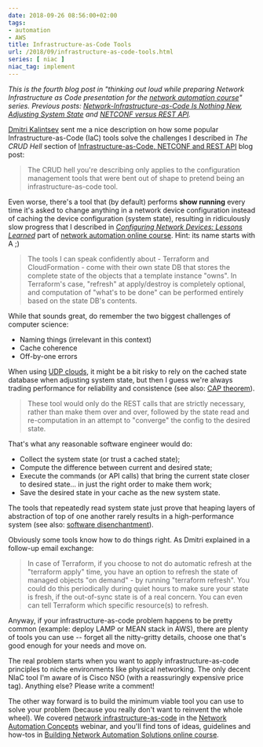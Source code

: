 ```yaml
---
date: 2018-09-26 08:56:00+02:00
tags:
- automation
- AWS
title: Infrastructure-as-Code Tools
url: /2018/09/infrastructure-as-code-tools.html
series: [ niac ]
niac_tag: implement
---
```

*This is the fourth blog post in "thinking out loud while preparing Network Infrastructure as Code presentation for the [network automation course](https://www.ipspace.net/Building_Network_Automation_Solutions?utm_source=blog)" series. Previous posts: [Network-Infrastructure-as-Code Is Nothing New](https://blog.ipspace.net/2018/09/network-infrastructure-as-code-is.html), [Adjusting System State](https://blog.ipspace.net/2018/09/adjusting-system-state-with.html) and [NETCONF versus REST API](https://blog.ipspace.net/2018/09/infrastructure-as-code-netconf-and-rest.html).*

[Dmitri Kalintsev](https://telecomoccasionally.wordpress.com/about/) sent me a nice description on how some popular Infrastructure-as-Code (IaC) tools solve the challenges I described in *The CRUD Hell* section of [Infrastructure-as-Code, NETCONF and REST API](https://blog.ipspace.net/2018/09/infrastructure-as-code-netconf-and-rest.html) blog post:
<!--more-->
> The CRUD hell you\'re describing only applies to the configuration management tools that were bent out of shape to pretend being an infrastructure-as-code tool.

Even worse, there's a tool that (by default) performs **show running** every time it's asked to change anything in a network device configuration instead of caching the device configuration (system state), resulting in ridiculously slow progress that I described in [*Configuring Network Devices: Lessons Learned*](https://my.ipspace.net/bin/list?id=NetAutSol&module=4#M4S2A) part of [network automation online course](https://www.ipspace.net/Building_Network_Automation_Solutions). Hint: its name starts with A ;)

> The tools I can speak confidently about - Terraform and CloudFormation - come with their own state DB that stores the complete state of the objects that a template instance \"owns\". In Terraform\'s case, \"refresh\" at apply/destroy is completely optional, and computation of \"what\'s to be done\" can be performed entirely based on the state DB\'s contents.

While that sounds great, do remember the two biggest challenges of computer science:

-   Naming things (irrelevant in this context)
-   Cache coherence
-   Off-by-one errors

When using [UDP clouds](http://www.it20.info/2011/04/tcp-clouds-udp-clouds-design-for-fail-and-aws/), it might be a bit risky to rely on the cached state database when adjusting system state, but then I guess we're always trading performance for reliability and consistence (see also: [CAP theorem](https://en.wikipedia.org/wiki/CAP_theorem)).

> These tool would only do the REST calls that are strictly necessary, rather than make them over and over, followed by the state read and re-computation in an attempt to \"converge\" the config to the desired state.

That's what any reasonable software engineer would do:

-   Collect the system state (or trust a cached state);
-   Compute the difference between current and desired state;
-   Execute the commands (or API calls) that bring the current state closer to desired state... in just the right order to make them work;
-   Save the desired state in your cache as the new system state.

The tools that repeatedly read system state just prove that heaping layers of abstraction of top of one another rarely results in a high-performance system (see also: [software disenchantment](http://tonsky.me/blog/disenchantment/)).

Obviously some tools know how to do things right. As Dmitri explained in a follow-up email exchange:

> In case of Terraform, if you choose to not do automatic refresh at the \"terraform apply\" time, you have an option to refresh the state of managed objects \"on demand\" - by running \"terraform refresh\". You could do this periodically during quiet hours to make sure your state is fresh, if the out-of-sync state is of a real concern. You can even can tell Terraform which specific resource(s) to refresh.

Anyway, if your infrastructure-as-code problem happens to be pretty common (example: deploy LAMP or MEAN stack in AWS), there are plenty of tools you can use -- forget all the nitty-gritty details, choose one that's good enough for your needs and move on.

The real problem starts when you want to apply infrastructure-as-code principles to niche environments like physical networking. The only decent NIaC tool I'm aware of is Cisco NSO (with a reassuringly expensive price tag). Anything else? Please write a comment!

The other way forward is to build the minimum viable tool you can use to solve your problem (because you really don't want to reinvent the whole wheel). We covered [network infrastructure-as-code](https://my.ipspace.net/bin/list?id=AutConcepts#NIAC) in the [Network Automation Concepts](https://www.ipspace.net/Network_Automation_Concepts) webinar, and you'll find tons of ideas, guidelines and how-tos in [Building Network Automation Solutions online course](https://www.ipspace.net/Building_Network_Automation_Solutions).
